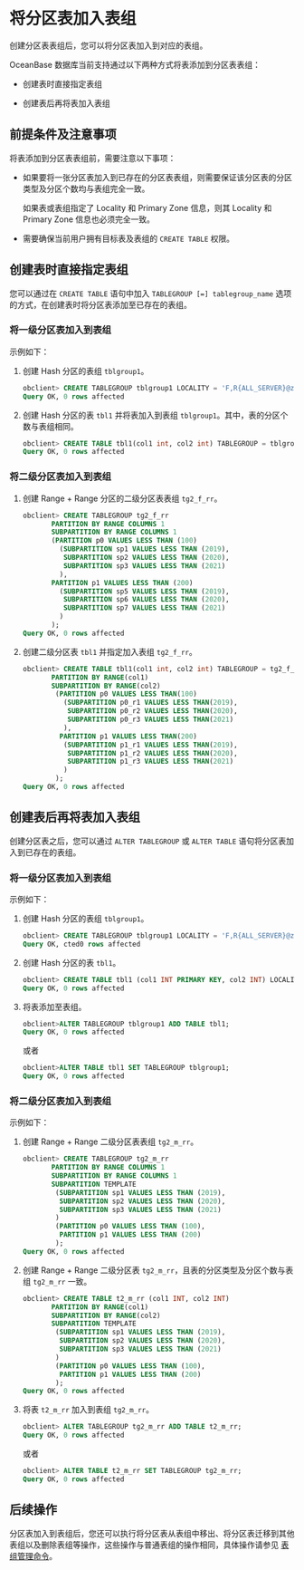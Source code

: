 将分区表加入表组 
=============================

创建分区表表组后，您可以将分区表加入到对应的表组。

OceanBase 数据库当前支持通过以下两种方式将表添加到分区表表组：

* 创建表时直接指定表组

  

* 创建表后再将表加入表组

  




前提条件及注意事项 
------------------------------

将表添加到分区表表组前，需要注意以下事项：

* 如果要将一张分区表加入到已存在的分区表表组，则需要保证该分区表的分区类型及分区个数均与表组完全一致。

  如果表或表组指定了 Locality 和 Primary Zone 信息，则其 Locality 和 Primary Zone 信息也必须完全一致。
  

* 需要确保当前用户拥有目标表及表组的 `CREATE TABLE` 权限。

  




创建表时直接指定表组 
-------------------------------

您可以通过在 `CREATE TABLE` 语句中加入 `TABLEGROUP [=] tablegroup_name` 选项的方式，在创建表时将分区表添加至已存在的表组。

### 将一级分区表加入到表组 

示例如下：

1. 创建 Hash 分区的表组 `tblgroup1`。

   ```sql
   obclient> CREATE TABLEGROUP tblgroup1 LOCALITY = 'F,R{ALL_SERVER}@zone1' PARTITION BY HASH PARTITIONS 10;
   Query OK, 0 rows affected
   ```

   

2. 创建 Hash 分区的表 `tbl1` 并将表加入到表组 `tblgroup1`。其中，表的分区个数与表组相同。

   ```sql
   obclient> CREATE TABLE tbl1(col1 int, col2 int) TABLEGROUP = tblgroup1 LOCALITY = 'F,R{ALL_SERVER}@zone1' PARTITION BY HASH(col1) PARTITIONS10;
   Query OK, 0 rows affected
   ```

   




### 将二级分区表加入到表组 

1. 创建 Range + Range 分区的二级分区表表组 `tg2_f_rr`。

   ```sql
   obclient> CREATE TABLEGROUP tg2_f_rr 
          PARTITION BY RANGE COLUMNS 1
          SUBPARTITION BY RANGE COLUMNS 1
          (PARTITION p0 VALUES LESS THAN (100)
            (SUBPARTITION sp1 VALUES LESS THAN (2019),
             SUBPARTITION sp2 VALUES LESS THAN (2020),
             SUBPARTITION sp3 VALUES LESS THAN (2021)
            ),
          PARTITION p1 VALUES LESS THAN (200)
            (SUBPARTITION sp5 VALUES LESS THAN (2019),
             SUBPARTITION sp6 VALUES LESS THAN (2020),
             SUBPARTITION sp7 VALUES LESS THAN (2021)
            )
          );
   Query OK, 0 rows affected
   ```

   

2. 创建二级分区表 `tbl1` 并指定加入表组 `tg2_f_rr`。

   ```sql
   obclient> CREATE TABLE tbl1(col1 int, col2 int) TABLEGROUP = tg2_f_rr
          PARTITION BY RANGE(col1)
          SUBPARTITION BY RANGE(col2)
           (PARTITION p0 VALUES LESS THAN(100)
             (SUBPARTITION p0_r1 VALUES LESS THAN(2019),
              SUBPARTITION p0_r2 VALUES LESS THAN(2020),
              SUBPARTITION p0_r3 VALUES LESS THAN(2021)
             ),
            PARTITION p1 VALUES LESS THAN(200)
             (SUBPARTITION p1_r1 VALUES LESS THAN(2019),
              SUBPARTITION p1_r2 VALUES LESS THAN(2020),
              SUBPARTITION p1_r3 VALUES LESS THAN(2021)
             )
           );
   Query OK, 0 rows affected
   ```

   




创建表后再将表加入表组 
--------------------------------

创建分区表之后，您可以通过 `ALTER TABLEGROUP` 或 `ALTER TABLE` 语句将分区表加入到已存在的表组。

### 将一级分区表加入到表组 

示例如下：

1. 创建 Hash 分区的表组 `tblgroup1`。

   ```sql
   obclient> CREATE TABLEGROUP tblgroup1 LOCALITY = 'F,R{ALL_SERVER}@zone1' PARTITION BY HASH PARTITIONS 10;
   Query OK, cted0 rows affected
   ```

   

2. 创建 Hash 分区的表 `tbl1`。

   ```sql
   obclient> CREATE TABLE tbl1 (col1 INT PRIMARY KEY, col2 INT) LOCALITY = 'F,R{ALL_SERVER}@zone1' PARTITION BY HASH(col1) PARTITIONS 10;
   Query OK, 0 rows affected
   ```

   

3. 将表添加至表组。

   ```sql
   obclient>ALTER TABLEGROUP tblgroup1 ADD TABLE tbl1;
   Query OK, 0 rows affected
   ```

   

   或者

   ```sql
   obclient>ALTER TABLE tbl1 SET TABLEGROUP tblgroup1;
   Query OK, 0 rows affected
   ```

   




### 将二级分区表加入到表组 

示例如下：

1. 创建 Range + Range 二级分区表表组 `tg2_m_rr`。

   ```sql
   obclient> CREATE TABLEGROUP tg2_m_rr 
          PARTITION BY RANGE COLUMNS 1
          SUBPARTITION BY RANGE COLUMNS 1
          SUBPARTITION TEMPLATE 
           (SUBPARTITION sp1 VALUES LESS THAN (2019),
            SUBPARTITION sp2 VALUES LESS THAN (2020),
            SUBPARTITION sp3 VALUES LESS THAN (2021)
           )
           (PARTITION p0 VALUES LESS THAN (100),
            PARTITION p1 VALUES LESS THAN (200)
           );
   Query OK, 0 rows affected
   ```

   

2. 创建 Range + Range 二级分区表 `tg2_m_rr`，且表的分区类型及分区个数与表组 `tg2_m_rr` 一致。

   ```sql
   obclient> CREATE TABLE t2_m_rr (col1 INT, col2 INT) 
          PARTITION BY RANGE(col1)
          SUBPARTITION BY RANGE(col2)
          SUBPARTITION TEMPLATE 
           (SUBPARTITION sp1 VALUES LESS THAN (2019),
            SUBPARTITION sp2 VALUES LESS THAN (2020),
            SUBPARTITION sp3 VALUES LESS THAN (2021)
           )
           (PARTITION p0 VALUES LESS THAN (100),
            PARTITION p1 VALUES LESS THAN (200)
           );
   Query OK, 0 rows affected
   ```

   

3. 将表 `t2_m_rr` 加入到表组 `tg2_m_rr`。

   ```sql
   obclient> ALTER TABLEGROUP tg2_m_rr ADD TABLE t2_m_rr;
   Query OK, 0 rows affected
   ```

   

   或者

   ```sql
   obclient> ALTER TABLE t2_m_rr SET TABLEGROUP tg2_m_rr;
   Query OK, 0 rows affected
   ```

   




后续操作 
-------------------------

分区表加入到表组后，您还可以执行将分区表从表组中移出、将分区表迁移到其他表组以及删除表组等操作，这些操作与普通表组的操作相同，具体操作请参见 [表组管理命令](../../../4.database-object-management-1/2.mysql-4/3.manage-a-table-group-2/2.table-group-management-statements-2.md)。
